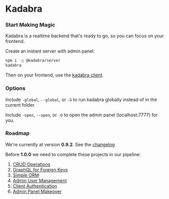 # Kadabra

### Start Making Magic

Kadabra is a realtime backend that's ready to go, so you can focus on your frontend.

Create an instant server with admin panel:

```sh
npm i -g @kadabra/server
kadabra
```

Then on your frontend, use the [kadabra client](https://github.com/kadabra/client). 

### Options

Include `-global`, `--global`, or `-G` to run kadabra globally instead of in the current folder.

Include `-open`, `--open`, or `-O` to open the admin panel (localhost:7777) for you.

### Roadmap

We're currently at version **0.9.2**. See the [changelog](changelog.md)

Before **1.0.0** we need to complete these projects in our pipeline:
1. [CRUD Operations](https://github.com/kadabra/server/projects/3)
2. [GraphQL for Foreign Keys](https://github.com/kadabra/server/projects/7)
3. [Simple ORM](https://github.com/kadabra/server/projects/6)
4. [Admin User Management](https://github.com/kadabra/server/projects/8)
5. [Client Authentication](https://github.com/kadabra/server/projects/1)
6. [Admin Panel Makeover](https://github.com/kadabra/server/projects/10)
